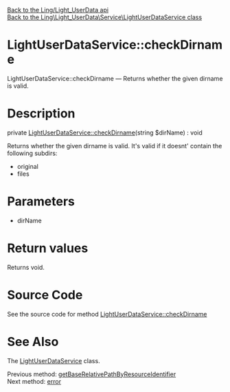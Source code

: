 [Back to the Ling/Light_UserData api](https://github.com/lingtalfi/Light_UserData/blob/master/doc/api/Ling/Light_UserData.md)<br>
[Back to the Ling\Light_UserData\Service\LightUserDataService class](https://github.com/lingtalfi/Light_UserData/blob/master/doc/api/Ling/Light_UserData/Service/LightUserDataService.md)


LightUserDataService::checkDirname
================



LightUserDataService::checkDirname — Returns whether the given dirname is valid.




Description
================


private [LightUserDataService::checkDirname](https://github.com/lingtalfi/Light_UserData/blob/master/doc/api/Ling/Light_UserData/Service/LightUserDataService/checkDirname.md)(string $dirName) : void




Returns whether the given dirname is valid.
It's valid if it doesnt' contain the following subdirs:
- original
- files




Parameters
================


- dirName

    


Return values
================

Returns void.








Source Code
===========
See the source code for method [LightUserDataService::checkDirname](https://github.com/lingtalfi/Light_UserData/blob/master/Service/LightUserDataService.php#L1557-L1581)


See Also
================

The [LightUserDataService](https://github.com/lingtalfi/Light_UserData/blob/master/doc/api/Ling/Light_UserData/Service/LightUserDataService.md) class.

Previous method: [getBaseRelativePathByResourceIdentifier](https://github.com/lingtalfi/Light_UserData/blob/master/doc/api/Ling/Light_UserData/Service/LightUserDataService/getBaseRelativePathByResourceIdentifier.md)<br>Next method: [error](https://github.com/lingtalfi/Light_UserData/blob/master/doc/api/Ling/Light_UserData/Service/LightUserDataService/error.md)<br>

